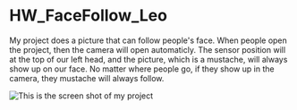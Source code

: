 # HW_FaceFollow_Leo

My project does a picture that can follow people's face. When people open the project, then the camera will open automaticly.
The sensor position will at the top of our left head, and the picture, which is a mustache, will always show up on our face.
No matter where people go, if they show up in the camera, they mustache will always follow.

![This is the screen shot of my project](https://github.com/Leo3600Liu/HW_FaceFollow_Leo/blob/master/assets/face-follow.png)
